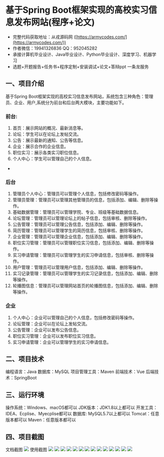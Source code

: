 基于Spring Boot框架实现的高校实习信息发布网站(程序+论文)
=
- 完整代码获取地址：从戎源码网 ([https://armycodes.com/](https://armycodes.com/))
- 作者微信：19941326836  QQ：952045282 
- 承接计算机毕业设计、Java毕业设计、Python毕业设计、深度学习、机器学习
- 选题+开题报告+任务书+程序定制+安装调试+论文+答辩ppt 一条龙服务

一、项目介绍
---
基于Spring Boot框架实现的高校实习信息发布网站，系统包含三种角色：管理员、企业、用户,系统分为前台和后台两大模块，主要功能如下。
### 前台:
1. 首页：展示网站的概况、最新消息等。
2. 论坛：学生可以在论坛上发帖交流。
3. 公告：展示最新的通知、公告等信息。
4. 企业：展示合作的企业信息。
5. 职位实习：展示各类实习职位信息。
6. 个人中心：学生可以管理自己的个人信息。
- 
### 后台
1. 管理员个人中心：管理员可以管理个人信息，包括修改密码等操作。
2. 管理员管理：管理员可以管理其他管理员的信息，包括添加、编辑、删除等操作。
3. 基础数据管理：管理员可以管理学院、专业、班级等基础数据信息。
4. 论坛管理：管理员可以管理论坛上的帖子信息，包括审核、删除等操作。
5. 公告管理：管理员可以管理公告信息，包括添加、编辑、删除等操作。
6. 简历管理：管理员可以管理学生的简历信息，包括审核、删除等操作。
7. 企业管理：管理员可以管理企业信息，包括添加、编辑、删除等操作。
8. 职位实习管理：管理员可以管理职位实习信息，包括添加、编辑、删除等操作。
9. 实习申请管理：管理员可以管理学生的实习申请信息，包括审核、删除等操作。
10. 用户管理：管理员可以管理用户信息，包括添加、编辑、删除等操作。
11. 实习记录管理：管理员可以管理学生的实习记录信息，包括添加、编辑、删除等操作。
12. 轮播图信息：管理员可以管理网站首页的轮播图信息，包括添加、编辑、删除等操作。


### 企业
1. 个人中心：企业可以管理自己的个人信息，包括修改密码等操作。
2. 论坛管理：企业可以在论坛上发帖交流。
3. 公告管理：企业可以发布公告信息。
4. 职位实习管理：企业可以发布职位实习信息。
5. 实习申请管理：企业可以管理学生的实习申请信息。

  
二、项目技术
---
编程语言：Java
数据库：MySQL
项目管理工具：Maven
前端技术：Vue
后端技术：SpringBoot

三、运行环境
---
操作系统：Windows、macOS都可以
JDK版本：JDK1.8以上都可以
开发工具：IDEA、Ecplise、Myecplise都可以
数据库: MySQL5.7以上都可以
Tomcat：任意版本都可以
Maven：任意版本都可以

四、项目截图
---
文档截图
![](limage/2.png)
使用截图
![](image/1.png)
![](image/2.png)
![](image/3.png)
![](image/4.png)
![](image/5.png)
![](image/6.png)
![](image/7.png)
![](image/8.png)
![](image/9.png)
![](image/10.png)
![](image/11.png)
![](image/12.png)
![](image/13.png)
![](image/14.png)
